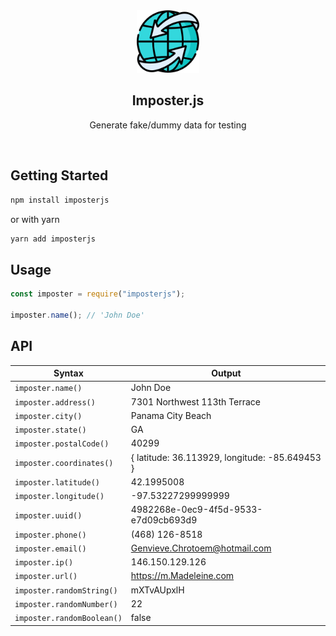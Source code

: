 <div align="center">
  <a href="#">
    <img src="https://raw.githubusercontent.com/ssakib4040/imposterjs/master/imposter.png" alt="Logo" width="100" height="100">
  </a>

  <h2 align="center">Imposter.js</h2>

  <p align="center">
   Generate fake/dummy data for testing
  </p>
</div>

<br/>

<!-- GETTING STARTED -->

## Getting Started

```sh
npm install imposterjs
```

or with yarn

```sh
yarn add imposterjs
```

<!-- USAGE EXAMPLES -->

## Usage

```js
const imposter = require("imposterjs");

imposter.name(); // 'John Doe'
```

<!-- API -->

## API

| Syntax                     | Output                                         |
| -------------------------- | ---------------------------------------------- |
| `imposter.name()`          | John Doe                                       |
| `imposter.address()`       | 7301 Northwest 113th Terrace                   |
| `imposter.city()`          | Panama City Beach                              |
| `imposter.state()`         | GA                                             |
| `imposter.postalCode()`    | 40299                                          |
| `imposter.coordinates()`   | { latitude: 36.113929, longitude: -85.649453 } |
| `imposter.latitude()`      | 42.1995008                                     |
| `imposter.longitude()`     | -97.53227299999999                             |
| `imposter.uuid()`          | 4982268e-0ec9-4f5d-9533-e7d09cb693d9           |
| `imposter.phone()`         | (468) 126-8518                                 |
| `imposter.email()`         | Genvieve.Chrotoem@hotmail.com                  |
| `imposter.ip()`            | 146.150.129.126                                |
| `imposter.url()`           | https://m.Madeleine.com                        |
| `imposter.randomString()`  | mXTvAUpxlH                                     |
| `imposter.randomNumber()`  | 22                                             |
| `imposter.randomBoolean()` | false                                          |

